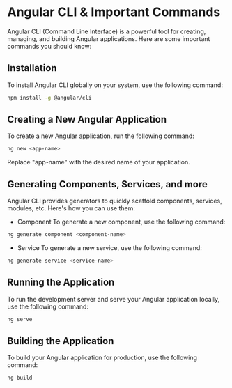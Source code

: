 # Angular CLI & Important Commands

Angular CLI (Command Line Interface) is a powerful tool for creating, managing, and building Angular applications. Here are some important commands you should know:

## Installation

To install Angular CLI globally on your system, use the following command:

```bash
npm install -g @angular/cli
```

## Creating a New Angular Application

To create a new Angular application, run the following command:

```bash
ng new <app-name>
```

Replace "app-name" with the desired name of your application.

## Generating Components, Services, and more

Angular CLI provides generators to quickly scaffold components, services, modules, etc. Here's how you can use them:

- Component
To generate a new component, use the following command:

```bash
ng generate component <component-name>
```

- Service
To generate a new service, use the following command:

```bash
ng generate service <service-name>
```

## Running the Application

To run the development server and serve your Angular application locally, use the following command:

```bash
ng serve
```

## Building the Application

To build your Angular application for production, use the following command:

```bash
ng build
```
